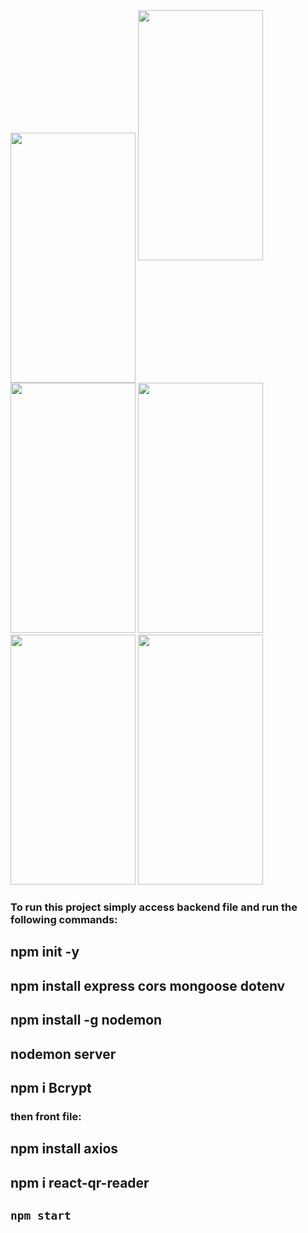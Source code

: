 <img align="center" src="https://user-images.githubusercontent.com/97188701/178636014-1912f10e-bc25-49b3-a304-ac6dd92163c7.png" width="200" height="400"  />
<img src="https://user-images.githubusercontent.com/97188701/178636022-3467a0ba-04b4-4a8b-b6dd-3815e35d98c9.png" width="200" height="400" />
<img src="https://user-images.githubusercontent.com/97188701/178636026-31f59468-f968-4fd0-88f2-9c32bcb094ca.png" width="200" height="400" />

<img src="https://user-images.githubusercontent.com/97188701/178636034-71c7ca71-fcf9-4ab3-ad0b-094451be1a96.png" width="200" height="400" />

<img src="https://user-images.githubusercontent.com/97188701/178636040-80b37c99-d20b-408e-8274-13998f696891.png" width="200" height="400" />
<img src="https://user-images.githubusercontent.com/97188701/178636046-55c4ba16-5e3a-461e-bc07-8a7b2ff43be8.PNG" width="200" height="400" />



### To run this project simply access backend file and run the following commands:

## npm init -y
## npm install express cors mongoose dotenv
## npm install -g nodemon
## nodemon server
## npm i Bcrypt 

### then front file:

## npm install axios
## npm i react-qr-reader
## `npm start`
